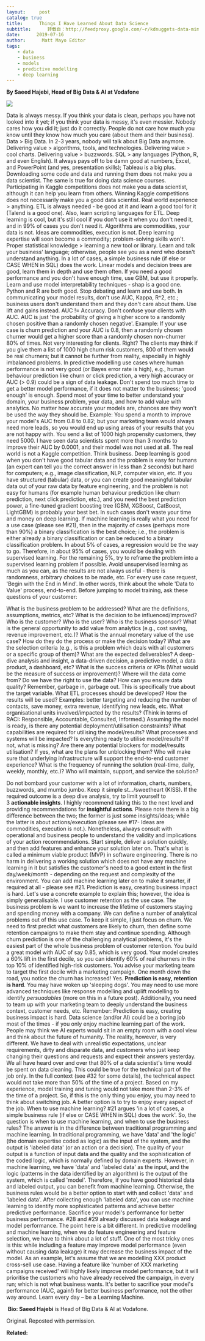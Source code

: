```yaml
---
layout:     post
catalog: true
title:      Things I Have Learned About Data Science
subtitle:      转载自：http://feedproxy.google.com/~r/kdnuggets-data-mining-analytics/~3/SBw8HKJbRlY/collection-things-learned-data-science.html
date:      2019-07-16
author:      Matt Mayo Editor
tags:
    - data
    - business
    - models
    - predictive modelling
    - deep learning
---
```


**By Saeed Hajebi, Head of Big Data & AI at Vodafone**

![](http://feedproxy.google.com/wp-content/uploads/chalkboard-things-about-data-science.jpg)


Data is always messy. If you think your data is clean, perhaps you have not looked into it yet; if you think your data is messy, it's even messier.
Nobody cares how you did it; just do it correctly.
People do not care how much you know until they know how much you care (about them and their business).
Data > Big Data. In 2-3 years, nobody will talk about Big Data anymore.
Delivering value > algorithms, tools, and technologies.
Delivering value > cool charts.
Delivering value > buzzwords.
SQL > any languages (Python, R, and even English).
It always pays off to be damn good at numbers, Excel, and PowerPoint (and yes, presentation skills); Tableau is a big plus.
Downloading some code and data and running them does not make you a data scientist. The same is true for doing data science courses.
Participating in Kaggle competitions does not make you a data scientist, although it can help you learn from others.
Winning Kaggle competitions does not necessarily make you a good data scientist.
Real world experience > anything.
ETL is always needed - be good at it and learn a good tool for it (Talend is a good one). Also, learn scripting languages for ETL.
Deep learning is cool, but it's still cool if you don't use it when you don't need it, and in 99% of cases you don't need it.
Algorithms are commodities, your data is not.
Ideas are commodities, execution is not.
Deep learning expertise will soon become a commodity; problem-solving skills won't.
Proper statistical knowledge > learning a new tool or library.
Learn and talk your business' language; otherwise, people see you as a nerd who doesn't understand anything.
In a lot of cases, a simple business rule (if else or CASE WHEN in SQL) does the work.
Linear models and decision trees are good, learn them in depth and use them often.
If you need a good performance and you don't have enough time, use GBM, but use it properly.
Learn and use model interpretability techniques - shap is a good one.
Python and R are both good. Stop debating and learn and use both.
In communicating your model results, don't use AUC, Kappa, R^2, etc.; business users don't understand them and they don't care about them. Use lift and gains instead.
AUC != Accuracy. Don't confuse your clients with AUC. AUC is just 'the probability of giving a higher score to a randomly chosen positive than a randomly chosen negative'. Example: If your use case is churn prediction and your AUC is 0.8, then a randomly chosen churner would get a higher score than a randomly chosen non-churner 80% of times. Not very interesting for clients. Right? The clients may think if you give them a list of 1000 high churn risk customers, 800 of them would be real churners; but it cannot be further from reality, especially in highly imbalanced problems.
In predictive modelling use cases where human performance is not very good (or Bayes error rate is high), e.g., human behaviour prediction like churn or click prediction, a very high accuracy or AUC (> 0.9) could be a sign of data leakage.
Don't spend too much time to get a better model performance, if it does not matter to the business; 'good enough' is enough. Spend most of your time to better understand your domain, your business problem, your data, and how to add value with analytics. No matter how accurate your models are, chances are they won't be used the way they should be. Example: You spend a month to improve your model's AUC from 0.8 to 0.82; but your marketing team would always need more leads, so you would end up using areas of your results that you are not happy with. You send a list of 1000 high propensity customers, they need 5000. I have seen data scientists spent more than 3 months to improve their AUC by 0.0001, and their model was not used at all. The real world is not a Kaggle competition. Think business.
Deep learning is good when you don't have good tabular data and the problem is easy for humans (an expert can tell you the correct answer in less than 2 seconds) but hard for computers; e.g., image classification, NLP, computer vision, etc. If you have structured (tabular) data, or you can create good meaningful tabular data out of your raw data by feature engineering, and the problem is not easy for humans (for example human behaviour prediction like churn prediction, next click prediction, etc.), and you need the best prediction power, a fine-tuned gradient boosting tree (GBM, XGBoost, CatBoost, LightGBM) is probably your best bet. In such cases don't waste your time and money on deep learning.
If machine learning is really what you need for a use case (please see #21), then in the majority of cases (perhaps more than 90%) a binary classification is the best choice; i.e., the problem is either already a binary classification or can be reduced to a binary classification problem. In about 5% of cases, a regression would be the way to go. Therefore, in about 95% of cases, you would be dealing with supervised learning. For the remaining 5%, try to reframe the problem into a supervised learning problem if possible. Avoid unsupervised learning as much as you can, as the results are not always useful - there is randomness, arbitrary choices to be made, etc.
For every use case request, 'Begin with the End in Mind'. In other words, think about the whole 'Data to Value' process, end-to-end. Before jumping to model training, ask these questions of your customer:

What is the business problem to be addressed? What are the definitions, assumptions, metrics, etc?
What is the decision to be influenced/improved?
Who is the customer?
Who is the user?
Who is the business sponsor?
What is the general opportunity to add value from analytics (e.g., cost saving, revenue improvement, etc.)?
What is the annual monetary value of the use case?
How do they do the process or make the decision today?
What are the selection criteria (e.g., is this a problem which deals with all customers or a specific group of them)?
What are the expected deliverables? A deep-dive analysis and insight, a data-driven decision, a predictive model, a data product, a dashboard, etc?
What is the success criteria or KPIs (What would be the measure of success or improvement)?
Where will the data come from?
Do we have the right to use the data?
How can you ensure data quality? Remember, garbage in, garbage out. This is specifically true about the target variable.
What ETL processes should be developed?
How the results will be used? Examples: better targeting and reducing the number of contacts, save money, extra revenue, identifying new leads, etc.
What organisational units involved/impacted by the results? (Think in terms of RACI: Responsible, Accountable, Consulted, Informed.)
Assuming the model is ready, is there any potential deployment/utilisation constraints?
What capabilities are required for utilising the model/results?
What processes and systems will be impacted?
Is everything ready to utilise model/results? If not, what is missing?
Are there any potential blockers for model/results utilisation? If yes, what are the plans for unblocking them?
Who will make sure that underlying infrastructure will support the end-to-end customer experience?
What is the frequency of running the solution (real-time, daily, weekly, monthly, etc.)?
Who will maintain, support, and service the solution?

Do not bombard your customer with a lot of information, charts, numbers, buzzwords, and mumbo jumbo. Keep it simple st.../sweetheart (KISS). If the required outcome is a deep dive analysis, try to limit yourself to 3 **actionable insights**. I highly recommend taking this to the next level and providing recommendations for **insightful actions**. Please note there is a big difference between the two; the former is just some insights/ideas; while the latter is about actions/execution (please see #17- Ideas are commodities, execution is not.). Nonetheless, always consult with operational and business people to understand the validity and implications of your action recommendations.
Start simple, deliver a solution quickly, and then add features and enhance your solution later on. That's what is called a minimum viable product (MVP) in software engineering. There is no harm in delivering a working solution which does not have any machine learning in it but satisfies the customer's need to a good extent in the first day/week/month - depending on the request and complexity of the environment. You can add machine learning later on to make it smarter, if required at all - please see #21.
Prediction is easy, creating business impact is hard. Let's use a concrete example to explain this; however, the idea is simply generalisable. I use customer retention as the use case. The business problem is we want to increase the lifetime of customers staying and spending money with a company. We can define a number of analytical problems out of this use case. To keep it simple, I just focus on churn. We need to first predict what customers are likely to churn, then define some retention campaigns to make them stay and continue spending. Although churn prediction is one of the challenging analytical problems, it's the easiest part of the whole business problem of customer retention. You build a great model with AUC of say 0.85, which is very good. Your model creates a 60% lift in the first decile, so you can identify 60% of real churners in the top 10% of identified high-risk customers. You advise your marketing team to target the first decile with a marketing campaign. One month down the road, you notice the churn has increased! Yes. **Prediction is easy, retention is hard**. You may have woken up 'sleeping dogs'. You may need to use more advanced techniques like response modelling and uplift modelling to identify *persuadables* (more on this in a future post). Additionally, you need to team up with your marketing team to deeply understand the business context, customer needs, etc. Remember: Prediction is easy, creating business impact is hard.
Data science (and/or AI) could be a boring job most of the times - if you only enjoy machine learning part of the work. People may think we AI experts would sit in an empty room with a cool view and think about the future of humanity. The reality, however, is very different. We have to deal with unrealistic expectations, unclear requirements, dirty and disparate data, and customers who just keep changing their questions and requests and expect their answers yesterday. We all have heard over and over that 80% of a data scientist's time would be spent on data cleaning. This could be true for the technical part of the job only. In the full context (see #32 for some details), the technical aspect would not take more than 50% of the time of a project. Based on my experience, model training and tuning would not take more than 2-3% of the time of a project. So, if this is the only thing you enjoy, you may need to think about switching job. A better option is to try to enjoy every aspect of the job.
When to use machine learning? #21 argues 'in a lot of cases, a simple business rule (if else or CASE WHEN in SQL) does the work'. So, the question is when to use machine learning, and when to use the business rules? The answer is in the difference between traditional programming and machine learning. In traditional programming, we have 'data' and 'the logic' (the domain expertise coded as logic) as the input of the system, and the output is 'labeled data' (or an action or a decision). The quality of your output is a function of input data and the quality and the sophistication of the coded logic, which is normally defined by domain experts. However, in machine learning, we have 'data' and 'labeled data' as the input, and the logic (patterns in the data identified by an algorithm) is the output of the system, which is called 'model'. Therefore, if you have good historical data and labeled output, you can benefit from machine learning. Otherwise, the business rules would be a better option to start with and collect 'data' and 'labeled data'. After collecting enough 'labeled data', you can use machine learning to identify more sophisticated patterns and achieve better predictive performance.
Sacrifice your model's performance for better business performance. #28 and #29 already discussed data leakage and model performance. The point here is a bit different. In predictive modelling and machine learning, when we do feature engineering and feature selection, we have to think about a lot of stuff. One of the most tricky ones is this: while including a feature may improve model performance (even without causing data leakage) it may decrease the business impact of the model. As an example, let's assume that we are modelling XXX product cross-sell use case. Having a feature like 'number of XXX marketing campaigns received' will highly likely improve model performance, but it will prioritise the customers who have already received the campaign, in every run; which is not what business wants. It's better to sacrifice your model's performance (AUC, again!) for better business performance, not the other way around.
Learn every day – be a Learning Machine.

 **Bio: Saeed Hajebi** is Head of Big Data & AI at Vodafone.

Original. Reposted with permission.

**Related:**



 

